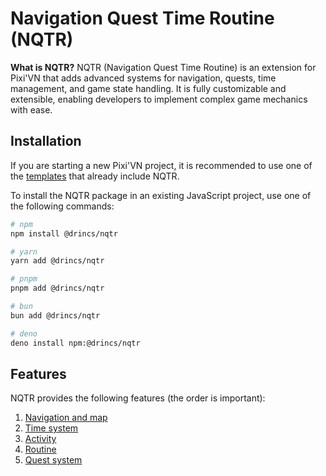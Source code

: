 # Navigation Quest Time Routine (NQTR)

**What is NQTR?** NQTR (Navigation Quest Time Routine) is an extension for Pixi'VN that adds advanced systems for navigation, quests, time management, and game state handling. It is fully customizable and extensible, enabling developers to implement complex game mechanics with ease.

## Installation

If you are starting a new Pixi'VN project, it is recommended to use one of the [templates](https://pixi-vn.web.app/start#project-initialization) that already include NQTR.

To install the NQTR package in an existing JavaScript project, use one of the following commands:

```bash
# npm
npm install @drincs/nqtr

# yarn
yarn add @drincs/nqtr

# pnpm
pnpm add @drincs/nqtr

# bun
bun add @drincs/nqtr

# deno
deno install npm:@drincs/nqtr
```

## Features

NQTR provides the following features (the order is important):

1. [Navigation and map](https://pixi-vn.web.app/nqtr/navigation)
2. [Time system](https://pixi-vn.web.app/nqtr/time)
3. [Activity](https://pixi-vn.web.app/nqtr/activity)
4. [Routine](https://pixi-vn.web.app/nqtr/routine)
5. [Quest system](https://pixi-vn.web.app/nqtr/quest)
